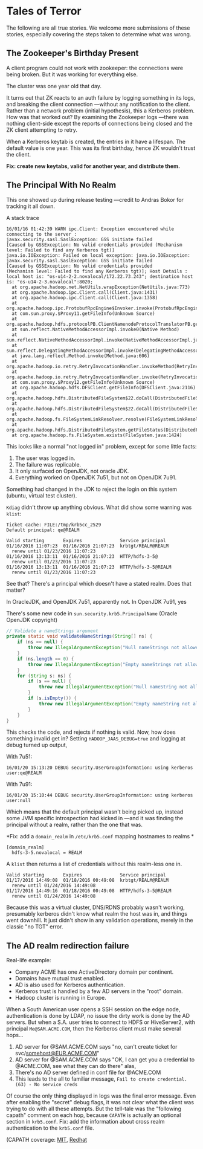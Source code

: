 <!---
  Licensed under the Apache License, Version 2.0 (the "License");
  you may not use this file except in compliance with the License.
  You may obtain a copy of the License at
  
   http://www.apache.org/licenses/LICENSE-2.0
  
  Unless required by applicable law or agreed to in writing, software
  distributed under the License is distributed on an "AS IS" BASIS,
  WITHOUT WARRANTIES OR CONDITIONS OF ANY KIND, either express or implied.
  See the License for the specific language governing permissions and
  limitations under the License. See accompanying LICENSE file.
-->

# Tales of Terror

The following are all true stories. We welcome more submissions of these stories, especially
covering the steps taken to determine what was wrong.


## The Zookeeper's Birthday Present


A client program could not work with zookeeper: the connections were being broken. But it
was working for everything else.

The cluster was one year old that day.

It turns out that ZK reacts to an auth failure by logging something in its logs, and breaking
the client connection —without any notification to the client. Rather than a network problem
(initial hypothesis), this a Kerberos problem. How was that worked out? By examining the
Zookeeper logs —there was nothing client-side except the reports of connections being closed
and the ZK client attempting to retry.

When a Kerberos keytab is created, the entries in it have a lifespan. The default value is one
year. This was its first birthday, hence ZK wouldn't trust the client.

**Fix: create new keytabs, valid for another year, and distribute them.**

## The Principal With No Realm

This one showed up during release testing —credit to Andras Bokor for tracking it all down.

A stack trace

```
16/01/16 01:42:39 WARN ipc.Client: Exception encountered while connecting to the server :
javax.security.sasl.SaslException: GSS initiate failed
[Caused by GSSException: No valid credentials provided (Mechanism level: Failed to find any Kerberos tgt)]
java.io.IOException: Failed on local exception: java.io.IOException:
javax.security.sasl.SaslException: GSS initiate failed
[Caused by GSSException: No valid credentials provided 
(Mechanism level: Failed to find any Kerberos tgt)]; Host Details :
local host is: "os-u14-2-2.novalocal/172.22.73.243"; destination host is: "os-u14-2-3.novalocal":8020; 
  at org.apache.hadoop.net.NetUtils.wrapException(NetUtils.java:773)
  at org.apache.hadoop.ipc.Client.call(Client.java:1431)
  at org.apache.hadoop.ipc.Client.call(Client.java:1358)
  at org.apache.hadoop.ipc.ProtobufRpcEngine$Invoker.invoke(ProtobufRpcEngine.java:229)
  at com.sun.proxy.$Proxy11.getFileInfo(Unknown Source)
  at org.apache.hadoop.hdfs.protocolPB.ClientNamenodeProtocolTranslatorPB.getFileInfo(ClientNamenodeProtocolTranslatorPB.java:771)
  at sun.reflect.NativeMethodAccessorImpl.invoke0(Native Method)
  at sun.reflect.NativeMethodAccessorImpl.invoke(NativeMethodAccessorImpl.java:57)
  at sun.reflect.DelegatingMethodAccessorImpl.invoke(DelegatingMethodAccessorImpl.java:43)
  at java.lang.reflect.Method.invoke(Method.java:606)
  at org.apache.hadoop.io.retry.RetryInvocationHandler.invokeMethod(RetryInvocationHandler.java:252)
  at org.apache.hadoop.io.retry.RetryInvocationHandler.invoke(RetryInvocationHandler.java:104)
  at com.sun.proxy.$Proxy12.getFileInfo(Unknown Source)
  at org.apache.hadoop.hdfs.DFSClient.getFileInfo(DFSClient.java:2116)
  at org.apache.hadoop.hdfs.DistributedFileSystem$22.doCall(DistributedFileSystem.java:1315)
  at org.apache.hadoop.hdfs.DistributedFileSystem$22.doCall(DistributedFileSystem.java:1311)
  at org.apache.hadoop.fs.FileSystemLinkResolver.resolve(FileSystemLinkResolver.java:81)
  at org.apache.hadoop.hdfs.DistributedFileSystem.getFileStatus(DistributedFileSystem.java:1311)
  at org.apache.hadoop.fs.FileSystem.exists(FileSystem.java:1424)
```

This looks like a normal "not logged in" problem, except for some little facts: 

1. The user was logged in.
1. The failure was replicable.
1. It only surfaced on OpenJDK, not oracle JDK.
1. Everything worked on OpenJDK 7u51, but not on OpenJDK 7u91.

Something had changed in the JDK to reject the login on this system (ubuntu, virtual test cluster).

`Kdiag` didn't throw up anything obvious. What did show some warning was `klist`:

```
Ticket cache: FILE:/tmp/krb5cc_2529
Default principal: qe@REALM

Valid starting       Expires              Service principal
01/16/2016 11:07:23  01/16/2016 21:07:23  krbtgt/REALM@REALM 
  renew until 01/23/2016 11:07:23
01/16/2016 13:13:11  01/16/2016 21:07:23  HTTP/hdfs-3-5@
  renew until 01/23/2016 11:07:23
01/16/2016 13:13:11  01/16/2016 21:07:23  HTTP/hdfs-3-5@REALM
  renew until 01/23/2016 11:07:23
```

See that? There's a principal which doesn't have a stated realm. Does that matter? 

In OracleJDK, and OpenJDK 7u51, apparently not. In OpenJDK 7u91, yes

There's some new code in `sun.security.krb5.PrincipalName` (Oracle OpenJDK copyright)

```java
// Validate a nameStrings argument
private static void validateNameStrings(String[] ns) {
    if (ns == null) {
        throw new IllegalArgumentException("Null nameStrings not allowed");
    }
    if (ns.length == 0) {
        throw new IllegalArgumentException("Empty nameStrings not allowed");
    }
    for (String s: ns) {
        if (s == null) {
            throw new IllegalArgumentException("Null nameString not allowed");
        }
        if (s.isEmpty()) {
            throw new IllegalArgumentException("Empty nameString not allowed");
        }
    }
}
```

This checks the code, and rejects if nothing is valid. Now, how does something invalid get in?
Setting `HADOOP_JAAS_DEBUG=true` and logging at debug turned up output,

With 7u51:
```
16/01/20 15:13:20 DEBUG security.UserGroupInformation: using kerberos user:qe@REALM
```

With 7u91:

```
16/01/20 15:10:44 DEBUG security.UserGroupInformation: using kerberos user:null
```

Which means that the default principal wasn't being picked up, instead some JVM specific introspection
had kicked in —and it was finding the principal without a realm, rather than the one that was.


*Fix: add a `domain_realm` in `/etc/krb5.conf` mapping hostnames to realms *

```
[domain_realm]
  hdfs-3-5.novalocal = REALM
```

A `klist` then returns a list of credentials without this realm-less one in.

```
Valid starting       Expires              Service principal
01/17/2016 14:49:08  01/18/2016 00:49:08  krbtgt/REALM@REALM
  renew until 01/24/2016 14:49:08
01/17/2016 14:49:16  01/18/2016 00:49:08  HTTP/hdfs-3-5@REALM
  renew until 01/24/2016 14:49:08
```

Because this was a virtual cluster, DNS/RDNS probably wasn't working, presumably kerberos
didn't know what realm the host was in, and things went downhill. It just didn't show in
any validation operations, merely in the classic "no TGT" error.

## The AD realm redirection failure

Real-life example: 

* Company ACME has one ActiveDirectory domain per continent.
* Domains have mutual trust enabled.
* AD is also used for Kerberos authentication.
* Kerberos trust is handled by a few AD servers in the "root" domain.
* Hadoop cluster is running in Europe.

When a South American user opens a SSH session on the edge node, authentication is done by LDAP, no issue
the dirty work is done by the AD servers. 
But when a S.A. user tries to connect to HDFS or HiveServer2, with principal `Me@SAM.ACME.COM`,
then the Kerberos client must make several hops...

1. AD server for @SAM.ACME.COM says "no, can't create ticket for svc/somehost@EUR.ACME.COM"
1. AD server for @SAM.ACME.COM says "OK, I can get you a credential to @ACME.COM, see what they can do there" alas, 
1. There's no AD server defined in conf file for @ACME.COM
1. This leads to the all to familiar message, `Fail to create credential. (63) - No service creds`

Of course the only thing displayed in logs was the final error message.
Even after enabling the "secret" debug flags, it was not clear what the client was trying to do
with all these attempts.
But the tell-tale was the "following capath" comment on each hop, because `CAPATH` is actually
an optional section in `krb5.conf`. Fix: add the information about cross realm authentication
to the `krb5.conf` file.

(CAPATH coverage: [MIT](http://web.mit.edu/kerberos/krb5-1.5/krb5-1.5.4/doc/krb5-admin/capaths.html),
[Redhat](https://access.redhat.com/documentation/en-US/Red_Hat_Enterprise_Linux/6/html/Managing_Smart_Cards/Setting_Up_Cross_Realm_Authentication.html)
